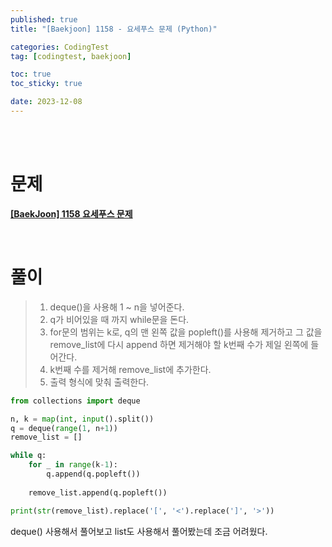 ```yaml
---
published: true
title: "[Baekjoon] 1158 - 요세푸스 문제 (Python)"

categories: CodingTest
tag: [codingtest, baekjoon]

toc: true
toc_sticky: true

date: 2023-12-08
---
```

<br>
<br>


# 문제

**[[BaekJoon] 1158 요세푸스 문제](https://www.acmicpc.net/problem/1158)**

<br>

# 풀이

> 1. deque()을 사용해 1 ~ n을 넣어준다.
> 2. q가 비어있을 때 까지 while문을 돈다.
> 3. for문의 범위는 k로, q의 맨 왼쪽 값을 popleft()를 사용해 제거하고 그 값을 remove_list에 다시 append 하면 제거해야 할 k번째 수가 제일 왼쪽에 들어간다.
> 4. k번째 수를 제거해 remove_list에 추가한다.
> 5. 출력 형식에 맞춰 출력한다.

```python
from collections import deque

n, k = map(int, input().split())
q = deque(range(1, n+1))
remove_list = []

while q:
    for _ in range(k-1):
        q.append(q.popleft())
        
    remove_list.append(q.popleft())

print(str(remove_list).replace('[', '<').replace(']', '>'))
```
deque() 사용해서 풀어보고 list도 사용해서 풀어봤는데 조금 어려웠다.
